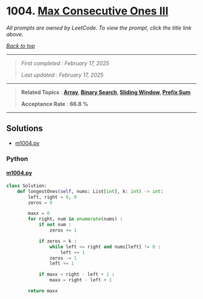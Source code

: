 # 1004. [Max Consecutive Ones III](<https://leetcode.com/problems/max-consecutive-ones-iii>)

*All prompts are owned by LeetCode. To view the prompt, click the title link above.*

*[Back to top](<../README.md>)*

------

> *First completed : February 17, 2025*
>
> *Last updated : February 17, 2025*

------

> **Related Topics** : **[Array](<by_topic/Array.md>), [Binary Search](<by_topic/Binary Search.md>), [Sliding Window](<by_topic/Sliding Window.md>), [Prefix Sum](<by_topic/Prefix Sum.md>)**
>
> **Acceptance Rate** : **66.8 %**

------

## Solutions

- [m1004.py](<../my-submissions/m1004.py>)
### Python
#### [m1004.py](<../my-submissions/m1004.py>)
```Python
class Solution:
    def longestOnes(self, nums: List[int], k: int) -> int:
        left, right = 0, 0
        zeros = 0

        maxx = 0
        for right, num in enumerate(nums) :
            if not num :
                zeros += 1

            if zeros > k :
                while left <= right and nums[left] != 0 :
                    left += 1
                zeros -= 1
                left += 1

            if maxx < right - left + 1 :
                maxx = right - left + 1

        return maxx
```

